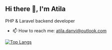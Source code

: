 ## Hi there 👋, I'm Atila
PHP & Laravel backend developer

- 📫 How to reach me: atila.danvi@outlook.com

[![Top Langs](https://github-readme-stats.vercel.app/api/top-langs/?username=Atiladanvi&layout=compact&langs_count=16)](https://github.com/anuraghazra/github-readme-stats)